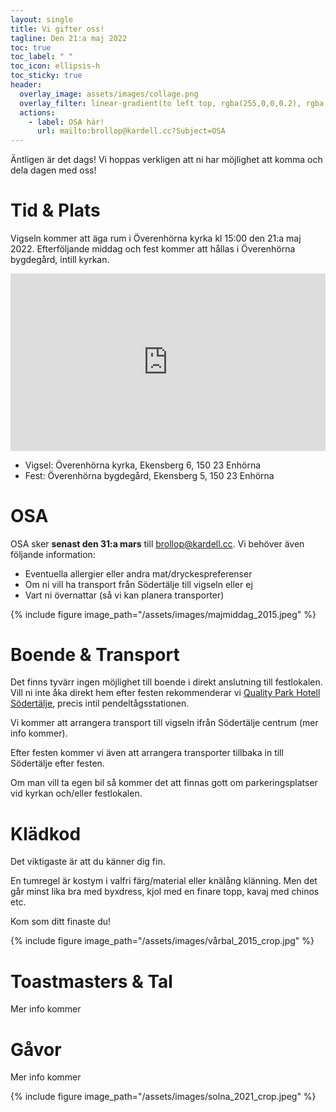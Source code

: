 ```yaml
---
layout: single
title: Vi gifter oss!
tagline: Den 21:a maj 2022
toc: true
toc_label: " "
toc_icon: ellipsis-h
toc_sticky: true
header:
  overlay_image: assets/images/collage.png
  overlay_filter: linear-gradient(to left top, rgba(255,0,0,0.2), rgba(0,146,202,0.5))
  actions:
    - label: OSA här!
      url: mailto:brollop@kardell.cc?Subject=OSA
---
```


Äntligen är det dags! Vi hoppas verkligen att ni har möjlighet att komma och dela dagen med oss!

# Tid & Plats

Vigseln kommer att äga rum i Överenhörna kyrka kl 15:00 den 21:a maj 2022. Efterföljande middag och fest kommer att hållas i Överenhörna bygdegård, intill kyrkan.

<div style="position:relative;padding-top:56.25%;">
  <iframe
    src="https://www.google.com/maps/embed?pb=!1m18!1m12!1m3!1d2036.966408610498!2d17.400695816050465!3d59.300118220406496!2m3!1f0!2f0!3f0!3m2!1i1024!2i768!4f13.1!3m3!1m2!1s0x465f0527124c80b5%3A0x4072f460fbbe3d81!2zw5Z2ZXJlbmjDtnJuYSBreXJrYQ!5e0!3m2!1sen!2sse!4v1628786473403!5m2!1sen!2sse"
    style="position:absolute;top:0;left:0;width:100%;height:100%;"
    frameborder="0"
    allowfullscreen=""
    loading="lazy"
  >
  </iframe>
</div>

- Vigsel: Överenhörna kyrka, Ekensberg 6, 150 23 Enhörna
- Fest: Överenhörna bygdegård, Ekensberg 5, 150 23 Enhörna

# OSA

OSA sker **senast den 31:a mars** till brollop@kardell.cc.
Vi behöver även följande information:
- Eventuella allergier eller andra mat/dryckespreferenser
- Om ni vill ha transport från Södertälje till vigseln eller ej
- Vart ni övernattar (så vi kan planera transporter)

{% include figure image_path="/assets/images/majmiddag_2015.jpeg" %}

# Boende & Transport

Det finns tyvärr ingen möjlighet till boende i direkt anslutning till festlokalen.
Vill ni inte åka direkt hem efter festen rekommenderar vi [Quality Park Hotell Södertälje](https://goo.gl/maps/opNgTjJorktxMZHx5), precis intil pendeltågsstationen.

Vi kommer att arrangera transport till vigseln ifrån Södertälje centrum (mer info kommer).

Efter festen kommer vi även att arrangera transporter tillbaka in till Södertälje efter festen.

Om man vill ta egen bil så kommer det att finnas gott om parkeringsplatser vid kyrkan och/eller festlokalen.

# Klädkod

Det viktigaste är att du känner dig fin.

En tumregel är kostym i valfri färg/material eller knälång klänning.
Men det går minst lika bra med byxdress, kjol med en finare topp, kavaj med chinos etc.

Kom som ditt finaste du!

{% include figure image_path="/assets/images/vårbal_2015_crop.jpg" %}

# Toastmasters & Tal

Mer info kommer

# Gåvor

Mer info kommer

{% include figure image_path="/assets/images/solna_2021_crop.jpeg" %}

